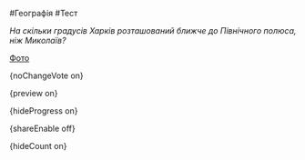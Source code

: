 #Географія #Тест

*На скільки градусів Харків розташований ближче до Північного полюса, ніж Миколаїв?*

[Фото](https://zno.osvita.ua//doc/images/znotest/52/5214/49-52.jpg)

{noChangeVote on}

{preview on}

{hideProgress on}

{shareEnable off}

{hideCount on}


